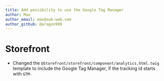 ```yaml
---
title: Add possibility to use the Google Tag Manager
author: Max
author_email: max@swk-web.com
author_github: @aragon999
---
```

# Storefront
* Changed the `@Storefront/storefront/component/analytics.html.twig` template to include the Google Tag Manager, if the tracking id starts with `GTM-`
